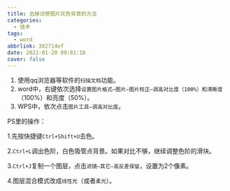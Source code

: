 ```yaml
---
title: 去掉试卷图片灰色背景的方法
categories:
  - 技术
tags:
  - word
abbrlink: 382714ef
date: 2022-01-20 09:01:18
cover: false
---
```


1. 使用qq浏览器等软件的`扫描文档`功能。
2. word中，右键依次选择`设置图片格式—图片—图片校正—调高对比度（100%）和清晰度`（100%）和亮度（50%）。
3. WPS中，依次点击`图片工具—调高对比度`。

PS里的操作：

1.先按快捷键`Ctrl+Shift+U`去色。

2.`Ctrl+L`调出色阶，白色吸管点背景。如果对比不够，继续调整色阶的滑块。

3.`Ctrl+J`复制一个图层，点击`滤镜—其它—高反差保留`，设置为2个像素。

4.图层混合模式改成`线性光`（或者`柔光`）。

